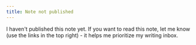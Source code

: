 ```yaml
---
title: Note not published
---
```


I haven't published this note yet. If you want to read this note, let me know (use the links in the top right) - it helps me prioritize my writing inbox.
